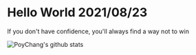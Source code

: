 # Hello World 2021/08/23

If you don't have confidence, you'll always find a way not to win

![PoyChang's github stats](https://github-readme-stats.vercel.app/api?username=poychang&show_icons=true&theme=dracula)
